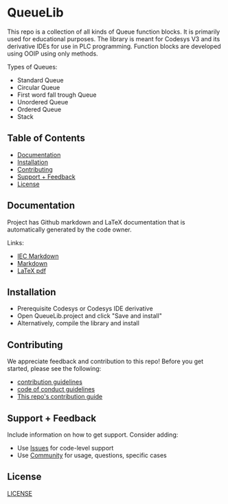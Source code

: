 # QueueLib

This repo is a collection of all kinds of Queue function blocks. It is primarily used for educational purposes. The library is meant for Codesys V3 and its derivative IDEs for use in PLC programming. Function blocks are developed using OOIP using only methods.

Types of Queues:

- Standard Queue
- Circular Queue
- First word fall trough Queue
- Unordered Queue
- Ordered Queue
- Stack

## Table of Contents

- [Documentation](#documentation)
- [Installation](#installation)
- [Contributing](#contributing)
- [Support + Feedback](#support--feedback)
- [License](#license)

## Documentation

Project has Github markdown and LaTeX documentation that is automatically generated by the code owner.

Links:
- [IEC Markdown](docs/index_st.md)
- [Markdown](docs/index.md)
- [LaTeX pdf](docs/index.pdf)

## Installation

- Prerequisite Codesys or Codesys IDE derivative
- Open QueueLib.project and click "Save and install"
- Alternatively, compile the library and install

## Contributing

We appreciate feedback and contribution to this repo! Before you get started, please see the following:

- [contribution guidelines](CONTRIBUTING.md)
- [code of conduct guidelines](CODE-OF-CONDUCT.md)
- [This repo's contribution guide](CONTRIBUTING.md)

## Support + Feedback

Include information on how to get support. Consider adding:

- Use [Issues](issues) for code-level support
- Use [Community]() for usage, questions, specific cases

## License

[LICENSE](LICENSE)
